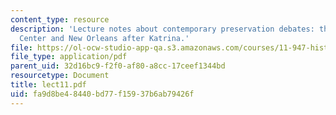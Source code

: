 ```yaml
---
content_type: resource
description: 'Lecture notes about contemporary preservation debates: the World Trade
  Center and New Orleans after Katrina.'
file: https://ol-ocw-studio-app-qa.s3.amazonaws.com/courses/11-947-history-and-theory-of-historic-preservation-spring-2007/fa9d8be48440bd77f15937b6ab79426f_lect11.pdf
file_type: application/pdf
parent_uid: 32d16bc9-f2f0-af80-a8cc-17ceef1344bd
resourcetype: Document
title: lect11.pdf
uid: fa9d8be4-8440-bd77-f159-37b6ab79426f
---
```

